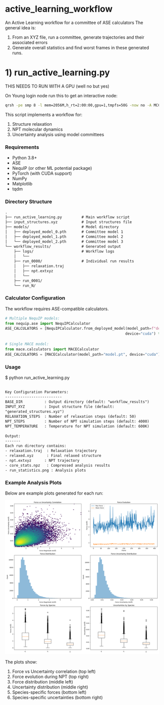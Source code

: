 # active_learning_workflow
An Active Learning workflow for a committee of ASE calculators
The general idea is:

1) From an XYZ file, run a committee, generate trajectories and their associated errors
2) Generate overall statistics and find worst frames in these generated runs.

# 1) run_active_learning.py

THIS NEEDS TO RUN WITH A GPU (well no but yes)

On Young login node run this to get an interactive node:
```bash
qrsh -pe smp 8 -l mem=2056M,h_rt=2:00:00,gpu=1,tmpfs=50G -now no -A MCC_bulk_isl
```

This script implements a workflow for:
1. Structure relaxation
2. NPT molecular dynamics
3. Uncertainty analysis using model committees

### Requirements
- Python 3.8+
- ASE
- NequIP (or other ML potential package)
- PyTorch (with CUDA support)
- NumPy
- Matplotlib
- tqdm

### Directory Structure
```text
.
├── run_active_learning.py         # Main workflow script
├── input_structures.xyz           # Input structures file
├── models/                        # Model directory
│   ├── deployed_model_0.pth       # Committee model 1
│   ├── deployed_model_1.pth       # Committee model 2
│   └── deployed_model_2.pth       # Committee model 3
└── workflow_results/              # Generated output
    ├── logs/                      # Workflow logs
    │   └── 
    ├── run_0000/                  # Individual run results
    │   ├── relaxation.traj
    │   ├── npt.extxyz
    │   └── 
    ├── run_0001/
    └── run_N/
```

### Calculator Configuration
The workflow requires ASE-compatible calculators.

```python
# Multiple NequIP models:
from nequip.ase import NequIPCalculator
ASE_CALCULATORS = [NequIPCalculator.from_deployed_model(model_path=f"deployed_model_{i}.pth", 
                                                       device="cuda") for i in range(3)]

# Single MACE model:
from mace.calculators import MACECalculator
ASE_CALCULATORS = [MACECalculator(model_path="model.pt", device="cuda")]

```

### Usage

$ python run_active_learning.py

```text

Key Configuration Parameters:
--------------------------
BASE_DIR          : Output directory (default: "workflow_results")
INPUT_XYZ         : Input structure file (default: "generated_structures.xyz")
RELAXATION_STEPS  : Number of relaxation steps (default: 50)
NPT_STEPS         : Number of NPT simulation steps (default: 4000)
NPT_TEMPERATURE   : Temperature for NPT simulation (default: 600K)

Output:
-------
Each run directory contains:
- relaxation.traj  : Relaxation trajectory
- relaxed.xyz      : Final relaxed structure
- npt.extxyz      : NPT trajectory
- core_stats.npz   : Compressed analysis results
- run_statistics.png : Analysis plots
```

### Example Analysis Plots
Below are example plots generated for each run:

![Example analysis plots](./images/run_statistics.png)

The plots show:
1. Force vs Uncertainty correlation (top left)
2. Force evolution during NPT (top right) 
3. Force distribution (middle left)
4. Uncertainty distribution (middle right)
5. Species-specific forces (bottom left)
6. Species-specific uncertainties (bottom right)



